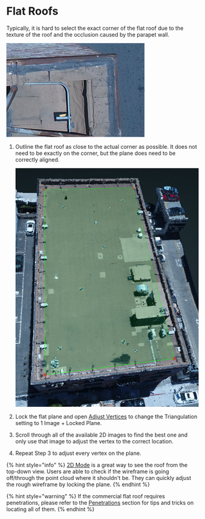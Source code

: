 # Flat Roofs

Typically, it is hard to select the exact corner of the flat roof due to the texture of the roof and the occlusion caused by the parapet wall.

![](../.gitbook/assets/flat-roof-corner.jpg)

1. Outline the flat roof as close to the actual corner as possible. It does not need to be exactly on the corner, but the plane does need to be correctly aligned.

   ![](../.gitbook/assets/flat-roof.jpg)

2. Lock the flat plane and open [Adjust Vertices](../tools/adjust-vertices/) to change the Triangulation setting to 1 Image + Locked Plane.
3. Scroll through all of the available 2D images to find the best one and only use that image to adjust the vertex to the correct location.
4. Repeat Step 3 to adjust every vertex on the plane.

{% hint style="info" %}
[2D Mode](../preset-and-projection-view.md) is a great way to see the roof from the top-down view. Users are able to check if the wireframe is going off/through the point cloud where it shouldn't be. They can quickly adjust the rough wireframe by locking the plane.
{% endhint %}

{% hint style="warning" %}
If the commercial flat roof requires penetrations, please refer to the [Penetrations](../penetration.md) section for tips and tricks on locating all of them.
{% endhint %}

